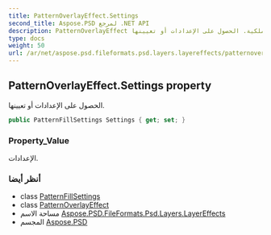 ```yaml
---
title: PatternOverlayEffect.Settings
second_title: Aspose.PSD لمرجع .NET API
description: PatternOverlayEffect ملكية. الحصول على الإعدادات أو تعيينها.
type: docs
weight: 50
url: /ar/net/aspose.psd.fileformats.psd.layers.layereffects/patternoverlayeffect/settings/
---
```

## PatternOverlayEffect.Settings property

الحصول على الإعدادات أو تعيينها.

```csharp
public PatternFillSettings Settings { get; set; }
```

### Property_Value

الإعدادات.

### أنظر أيضا

* class [PatternFillSettings](../../../aspose.psd.fileformats.psd.layers.fillsettings/patternfillsettings/)
* class [PatternOverlayEffect](../)
* مساحة الاسم [Aspose.PSD.FileFormats.Psd.Layers.LayerEffects](../../patternoverlayeffect/)
* المجسم [Aspose.PSD](../../../)


